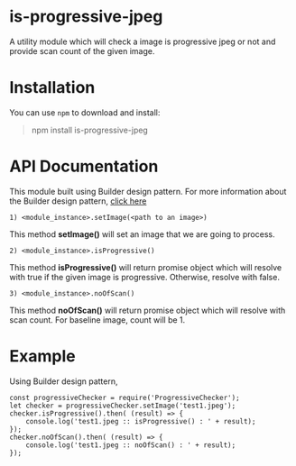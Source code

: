 # is-progressive-jpeg

A utility module which will check a image is progressive jpeg or not and provide scan count of the given image.

# Installation
You can use `npm` to download and install:

> npm install is-progressive-jpeg

# API Documentation

This module built using Builder design pattern. For more information about the Builder design pattern, [click here](https://medium.com/@sararavi14/builder-design-pattern-in-node-js-c942ac7354a9)

    1) <module_instance>.setImage(<path to an image>)
   This method **setImage()** will set an image that we are going to process.

    2) <module_instance>.isProgressive()
   This method **isProgressive()** will return promise object which will resolve with true if the given image is progressive. Otherwise, resolve with false.

 

    3) <module_instance>.noOfScan()

This method **noOfScan()** will return promise object which will resolve with scan count. For baseline image, count will be 1. 
    
   
    
# Example

Using Builder design pattern,

	const progressiveChecker = require('ProgressiveChecker');
	let checker = progressiveChecker.setImage('test1.jpeg');
	checker.isProgressive().then( (result) => {
		console.log('test1.jpeg :: isProgressive() : ' + result);
	});
	checker.noOfScan().then( (result) => {
		console.log('test1.jpeg :: noOfScan() : ' + result);
	});
